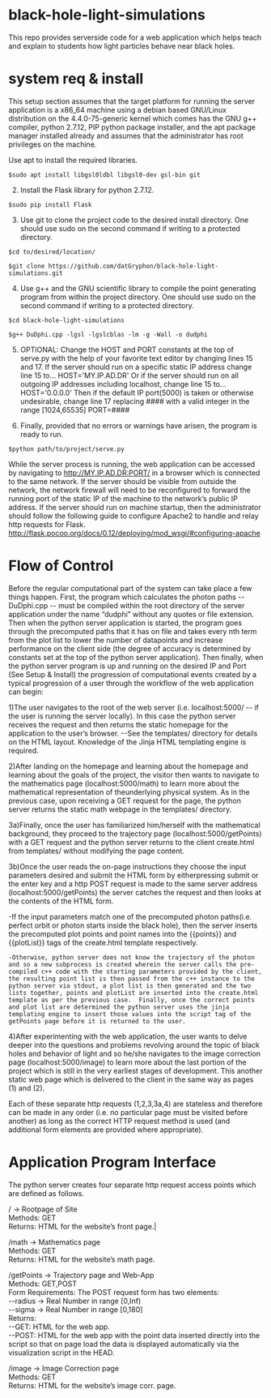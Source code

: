 # black-hole-light-simulations

This repo provides serverside code for a web application which helps teach and explain to students how light particles behave near black holes. 

# system req & install 

This setup section assumes that the target platform for running the server application is a x86_64 machine using a debian based GNU/Linux distribution on the 4.4.0-75-generic kernel which comes has the GNU g++ compiler, python 2.7.12, PIP python package installer, and the apt package manager installed already and assumes that the administrator has root privileges on the machine. 

Use apt to install the required libraries. 


`$sudo apt install libgsl0ldbl libgsl0-dev gsl-bin git`

  2) Install the Flask library for python 2.7.12.

`$sudo pip install Flask`

  3) Use git to clone the project code to the desired install directory. One should use sudo on the second command if writing to a protected directory.

`$cd to/desired/location/`

`$git clone https://github.com/datGryphon/black-hole-light-simulations.git`

  4) Use g++ and the GNU scientific library to compile the point generating program from within the project directory. One should use sudo on the second command if writing to a protected directory.

`$cd black-hole-light-simulations`

`$g++ DuDphi.cpp -lgsl -lgslcblas -lm -g -Wall -o dudphi`

  5) OPTIONAL: Change the HOST and PORT constants at the top of serve.py with the help of your favorite text editor by changing lines 15 and 17. If the server should run on a specific static IP address change line 15 to…
    HOST='MY.IP.AD.DR'
Or if the server should run on all outgoing IP addresses including localhost, change line 15 to… 
    HOST='0.0.0.0'
Then if the default IP port(5000) is taken or otherwise undesirable, change line 17 replacing #### with a valid integer in the range [1024,65535]
    PORT=####

  6) Finally, provided that no errors or warnings have arisen, the program is ready to run.

`$python path/to/project/serve.py`

While the server process is running, the web application can be accessed by navigating to http://MY.IP.AD.DR:PORT/ in a browser which is connected to the same network. If the server should be visible from outside the network, the network firewall will need to be reconfigured to forward the running port of the static IP of the machine to the network’s public IP address. If the server should run on machine startup, then the administrator should follow the following guide to configure Apache2 to handle and relay http requests for Flask. 
http://flask.pocoo.org/docs/0.12/deploying/mod_wsgi/#configuring-apache 

# Flow of Control

Before the regular computational part of the system can take place a few things happen. First, the program which calculates the photon paths -- DuDphi.cpp -- must be compiled within the root directory of the server application under the name “dudphi” without any quotes or file extension. Then when the python server application is started, the program goes through the precomputed paths that it has on file and takes every nth term from the plot list to lower the number of datapoints and increase performance on the client side (the degree of accuracy is determined by constants set at the top of the python server application). Then finally, when the python server program is up and running on the desired IP and Port (See Setup & Install) the progression of computational events created by a typical progression of a user through the workflow of the web application can begin: 

1)The user navigates to the root of the web server (i.e. localhost:5000/ -- if the user is running the server locally). In this case the python server receives the request and then returns the static homepage for the application to the user’s browser. --See the templates/ directory for details on the HTML layout. Knowledge of the Jinja HTML templating engine is required.  

2)After landing on the homepage and learning about the homepage and learning about the goals of the project, the visitor then wants to navigate to the mathematics page (localhost:5000/math) to learn more about the mathematical representation of theunderlying physical system. As in the previous case, upon receiving a GET request for the page, the python server returns the static math webpage in the templates/ directory.  

3a)Finally, once the user has familiarized him/herself with the mathematical background, they proceed to the trajectory page (localhost:5000/getPoints) with a GET request and the python server returns to the client create.html from templates/ without modifying the page content.  

3b)Once the user reads the on-page instructions they choose the input parameters desired and submit the HTML form by eitherpressing submit or the enter key and a http POST request is made to the same server address (localhost:5000/getPoints) the server catches the request and then looks at the contents of the HTML form.  

  -If the input parameters match one of the precomputed photon paths(i.e. perfect orbit or photon starts inside the black hole), then the server inserts the precomputed plot points and point names into the {{points}} and {{plotList}} tags of the create.html template respectively.  
  
    -Otherwise, python server does not know the trajectory of the photon and so a new subprocess is created wherein the server calls the pre-compiled c++ code with the starting parameters provided by the client, the resulting point list is then passed from the c++ instance to the python server via stdout, a plot list is then generated and the two lists together, points and plotList are inserted into the create.html template as per the previous case.  Finally, once the correct points and plot list are determined the python server uses the jinja templating engine to insert those values into the script tag of the getPoints page before it is returned to the user.  
    
4)After experimenting with the web application, the user wants to delve deeper into the questions and problems revolving around the topic of black holes and behavior of light and so he/she navigates to the image correction page (localhost:5000/image) to learn more about the last portion of the project which is still in the very earliest stages of development. This another static web page which is delivered to the client in the same way as pages (1) and (2).  
  
Each of these separate http requests (1,2,3,3a,4) are stateless and therefore can be made in any order (i.e. no particular page must be visited before another) as long as the correct HTTP request method is used (and additional form elements are provided where appropriate).  


# Application Program Interface

The python server creates four separate http request access points which are defined as follows. 

/ → Rootpage of Site  
Methods: GET  
Returns: HTML for the website’s front page.|

/math → Mathematics page  
Methods: GET  
Returns: HTML for the website’s math page.

/getPoints → Trajectory page and Web-App  
Methods: GET,POST  
Form Requirements:  The POST request form has two elements:  
--radius → Real Number in range [0,Inf)    
--sigma → Real Number in range [0,180]  
Returns:   
--GET:  HTML for the web app.  
--POST: HTML for the web app with the point data inserted directly into the script so that on page load the data is displayed automatically via the visualization script in the HEAD.

/image → Image Correction page  
Methods: GET  
Returns: HTML for the website’s image corr. page.
